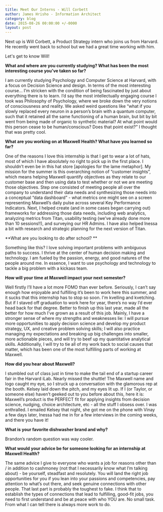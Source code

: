 ```yaml
---
title: Meet Our Interns - Will Corbett
author: James Hrisho - Information Architect
category: blog
date: 2015-08-26 00:00:00 +/-0000
layout: post
---
```


Next up is Will Corbett, a Product Strategy intern who joins us from Harvard. He recently went back to school but we had a great time working with him. 

Let's get to know Will!

**What and where are you currently studying? What has been the most interesting course you've taken so far?**

I am currently studying Psychology and Computer Science at Harvard, with a focus on Decision Science and design. In terms of the most interesting course… I’m stricken with the condition of being fascinated by just about everything there is to learn. I’d say the most intellectually engaging course I took was Philosophy of Psychology, where we broke down the very notions of consciousness and reality. We asked weird questions like “what if you slowly replaced every neuron in a person’s brain with a quantum computer, such that it retained all the same functioning of a human brain, but bit by bit went from being made of organic to synthetic material? At what point would this person cease to be human/conscious? Does that point exist?” I thought that was pretty cool.

**What are you working on at Maxwell Health? What have you learned so far?**

One of the reasons I love this internship is that I get to wear a lot of hats, most of which I have absolutely no right to pick up in the first place. I shouldn’t even be in this hat store [apologies for the lame metaphor]. My mission for the summer is this overarching notion of “customer insights”, which means helping Maxwell quantify objectives as they relate to our customer base and then using data to test whether or not we are meeting those objectives. Step one consisted of meeting people all over the company to understand their data needs and synthesizing those needs into a conceptual “data dashboard” - what metrics one might see on a screen representing Maxwell’s daily pulse across several Key Performance Indicators. Next, I helped create (and in some cases began carrying out) frameworks for addressing those data needs, including web analytics, analyzing metrics from Titan, usability testing (we’ve already done more than 10 sessions!!), and surveying our HR Admins. I have also helped Inessa a bit with research and strategic planning for the next version of Titan.

**What are you looking to do after school? **

Something like this? I love solving important problems with ambiguous paths to success. I thrive at the center of human decision making and technology. I am fueled by the passion, energy, and good natures of the people around me. In essence, I want to use psychology and technology to tackle a big problem with a kickass team.

**How will your time at Maxwell impact your next semester?**

Well firstly I’ll have a lot more FOMO than ever before. Seriously, I can’t say enough how enjoyable and fulfilling it’s been to work here this summer, and it sucks that this internship has to stop so soon. I'm kvelling and kvetching. But if I staved off graduation to work here for year, there’s no way I’d ever head back for that degree. Better to finish up this last year, made all the better for how much I’ve grown as a result of this job. Mainly, I have a stronger sense of where my strengths and weaknesses lie: I will pursue more opportunities to apply decision science and develop my product strategy, UX, and creative problem solving skills; I will also practice managing my expectations and breaking up big challenges into smaller, more actionable pieces, and will try to beef up my quantitative analytical skills. Additionally, I will try to tie all of my work back to social causes that matter, which has been one of the most fulfilling parts of working at Maxwell.

**How did you hear about Maxwell?**

I stumbled out of class just in time to make the tail end of a startup career fair in the Harvard iLab. Nearly missed the shuttle! The Maxwell name and logo caught my eye, so I struck up a conversation with the glamorous rep at the booth. Kelsey laid down the pitch, and my eyes lit up. If I (or Taylor, or someone else) haven’t geeked out to you before about this, here it is: Maxwell’s product is the PERFECT fit for applying insights from decision science, nudging, choice architecture, etc - all the stuff I obsess over. I was enthralled. I emailed Kelsey that night, she got me on the phone with Vinay a few days later, Inessa had me in for a few interviews in the coming weeks, and there you have it!

**What is your favorite dishwasher brand and why?**

Brandon’s random question was way cooler.

**What would your advice be for someone looking for an internship at Maxwell Health?**

The same advice I give to everyone who wants a job for reasons other than / in addition to cashmoney (not that I necessarily know what I’m talking about) - be yourself, steadfast and resolutely. You will land the right job opportunities for you if you lean into your passions and competencies, pay attention to what’s out there, and seek genuine connections with other people. That last part is probably the toughest to fake. I think that to establish the types of connections that lead to fulfilling, good-fit jobs, you need to first understand and be at peace with who YOU are. No small task. From what I can tell there is always more work to do.